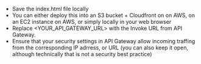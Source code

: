 - Save the index.html file locally
- You can either deploy this into an S3 bucket + Cloudfront on on AWS, on an EC2 instance on AWS, or simply locally in your web browser 
- Replace <YOUR_API_GATEWAY_URL> with the Invoke URL from API Gateway.
- Ensure that your security settings in API Gateway allow incoming traffing from the corresponding IP adrress, or URL (you can also keep it open, although technically that is not a security best practice)